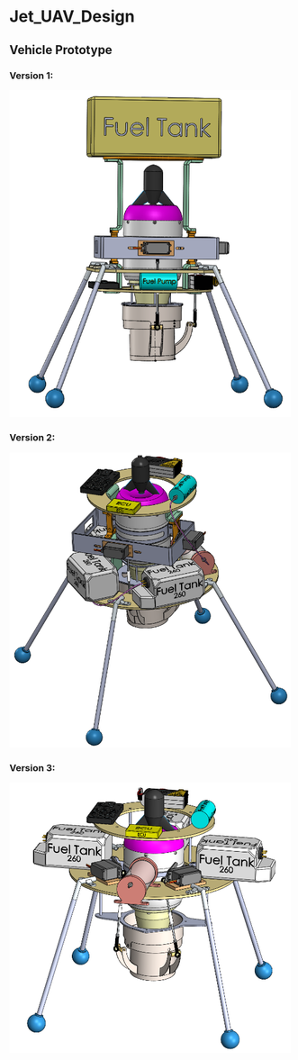 # Jet_UAV_Design


## Vehicle Prototype

### Version 1:
<img src="JetDesign_Images/SureshSundaram_Email/Version_1.png" width="500">

### Version 2:
<img src="JetDesign_Images/SureshSundaram_Email/Version_2.png" width="500">

### Version 3:
<img src="JetDesign_Images/SureshSundaram_Email/Version_3.png" width="500">
